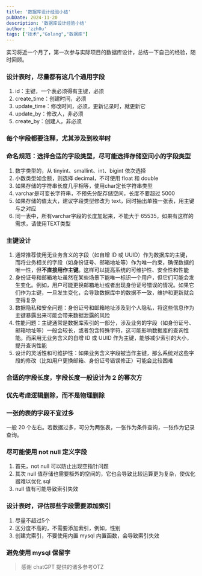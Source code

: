 ```yaml
---
title: '数据库设计经验小结'
pubDate: 2024-11-20
description: '数据库设计经验小结'
author: 'zzh0u'
tags: ["技术","Golang","数据库"]
---
```


实习将近一个月了，第一次参与实际项目的数据库设计，总结一下自己的经验，随时回顾。

### 设计表时，尽量都有这几个通用字段

1. id：主键，一个表必须得有主键，必须
2. create_time：创建时间，必须
3. update_time：修改时间，必须，更新记录时，就更新它
4. update_by：修改人，非必须
5. create_by：创建人，非必须

### 每个字段都要注释，尤其涉及到枚举时

### 命名规范：选择合适的字段类型，尽可能选择存储空间小的字段类型

1. 数字类型的，从 tinyint、smallint、int、bigint 依次选择
2. 小数类型如金额，则选择 decimal，不可使用 float 和 double
3. 如果存储的字符串长度几乎相等，使用char定长字符串类型
4. varchar是可变长字符串，不预先分配存储空间，长度不要超过 5000
5. 如果存储的值太大，建议字段类型修改为 text，同时抽出单独一张表，用主键与之对应
6. 同一表中，所有varchar字段的长度加起来，不能大于 65535，如果有这样的需求，请使用TEXT类型

### 主键设计

1. 通常推荐使用无业务含义的字段（如自增 ID 或 UUID）作为数据库的主键，而将业务相关的字段（如身份证号、邮箱地址等）作为唯一约束，确保数据的唯一性，但**不直接用作主键**。这样可以提高系统的可维护性、安全性和性能
2. 身份证号和邮箱地址虽然在某些场景下能唯一标识一个用户，但它们可能会发生变化。例如，用户可能更换邮箱地址或者出现身份证号错误的情况。如果它们作为主键，一旦发生变化，会导致数据库中的数据不一致，维护和更新就会变得复杂
3. 数据隐私和安全问题：身份证号和邮箱地址涉及到个人隐私，将这些信息作为主键暴露出来可能会带来数据泄露的风险
4. 性能问题：主键通常是数据库索引的一部分，涉及业务的字段（如身份证号、邮箱地址等）一般会较长，或者包含特殊字符，这可能影响数据库的查询性能。而采用无业务含义的自增 ID 或 UUID 作为主键，能够减少索引的大小，提升查询性能
5. 设计的灵活性和可维护性：如果业务含义字段被当作主键，那么系统对这些字段的修改（比如用户更换邮箱、身份证号错误修正）可能会比较困难

### 合适的字段长度，字段长度一般设计为 2 的幂次方

### 优先考虑逻辑删除，而不是物理删除

### 一张的表的字段不宜过多

一般 20 个左右。若数据过多，可分为两张表，一张作为条件查询，一张作为记录查询。

### 尽可能使用 not null 定义字段

1. 首先，not null 可以防止出现空指针问题
2. 其次 null 值存储也需要额外的空间的，它也会导致比较运算更为复杂，使优化器难以优化 sql
3. null 值有可能导致索引失效

### 设计表时，评估那些字段需要添加索引

1. 尽量不超过5个
2. 区分度不高的，不需要添加索引，例如，性别
3. 创建完索引，不要使用内置 mysql 内置函数，会导致索引失效

### 避免使用 mysql 保留字

> 感谢 chatGPT 提供的诸多参考OTZ
